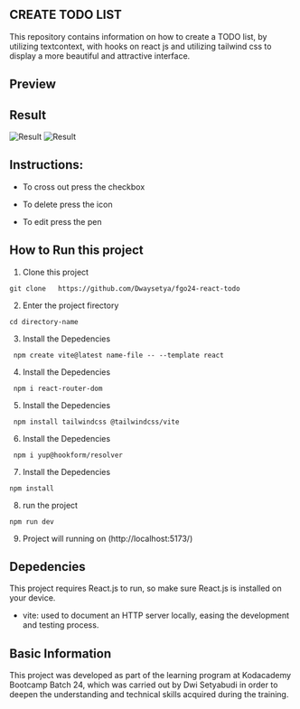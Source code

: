 ## CREATE TODO LIST

This repository contains information on how to create a TODO list, by utilizing textcontext, with hooks on react js and utilizing tailwind css to display a more beautiful and attractive interface.

## Preview

## Result

![Result](./src/assets/Screenshot%202025-05-22%20at%2017.45.49.png)
![Result](./src/assets/Screenshot%202025-05-22%20at%2017.45.15.png)
## Instructions:

- To cross out press the checkbox

- To delete press the icon

- To edit press the pen

## How to Run this project

1. Clone this project

```
git clone   https://github.com/Dwaysetya/fgo24-react-todo
```

2. Enter the project firectory

```
cd directory-name
```

3. Install the Depedencies

```
 npm create vite@latest name-file -- --template react
```

4. Install the Depedencies

```
 npm i react-router-dom
```

5. Install the Depedencies

```
 npm install tailwindcss @tailwindcss/vite
```

6. Install the Depedencies

```
 npm i yup@hookform/resolver
```

7. Install the Depedencies

```
npm install
```

8. run the project

```
npm run dev
```

9. Project will running on (http://localhost:5173/)

## Depedencies

This project requires React.js to run, so make sure React.js is installed on your device.

- vite: used to document an HTTP server locally, easing the development and testing process.

## Basic Information

This project was developed as part of the learning program at Kodacademy Bootcamp Batch 24, which was carried out by Dwi Setyabudi in order to deepen the understanding and technical skills acquired during the training.
